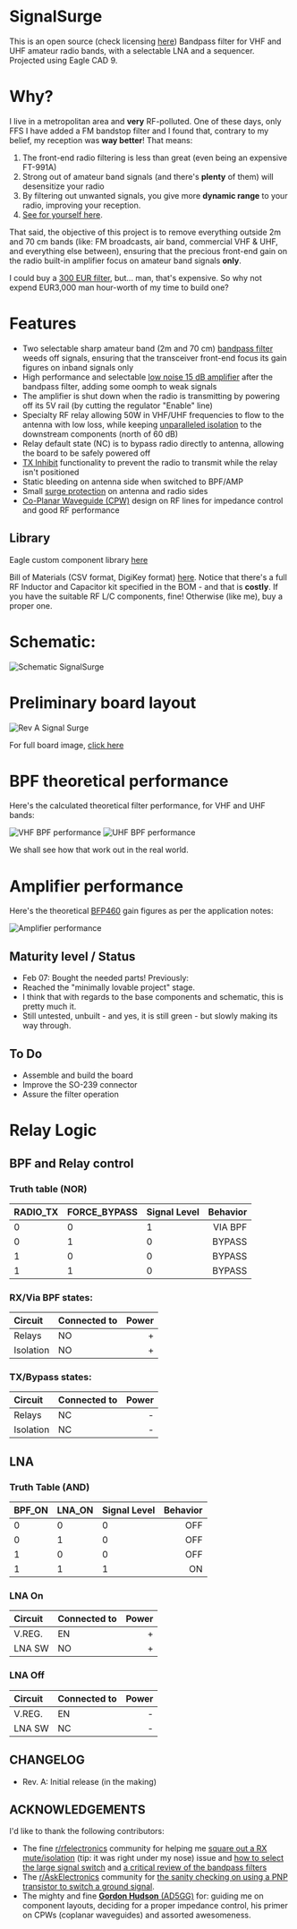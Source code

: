 # SignalSurge
This is an open source (check licensing [here](https://github.com/rfrht/SignalSurge/blob/main/LICENSE)) Bandpass filter for VHF and UHF amateur radio bands, with a selectable LNA and a sequencer. Projected using Eagle CAD 9.

# Why?
I live in a metropolitan area and **very** RF-polluted. One of these days, only FFS I have added a FM bandstop filter and I found that, contrary to my belief, my reception was **way better**! That means:

1. The front-end radio filtering is less than great (even being an expensive FT-991A)
2. Strong out of amateur band signals (and there's **plenty** of them) will desensitize your radio
3. By filtering out unwanted signals, you give more **dynamic range** to your radio, improving your reception.
4. [See for yourself here](https://www.reddit.com/r/amateurradio/comments/1gxahma/noticeable_improvement_in_ft991a_2m_rx_when_using/).

That said, the objective of this project is to remove everything outside 2m and 70 cm bands (like: FM broadcasts, air band, commercial VHF & UHF, and everything else between), ensuring that the precious front-end gain on the radio built-in amplifier focus on amateur band signals **only**.

I could buy a [300 EUR filter](https://antennas-amplifiers.com/double-2x200w-bandpass-filter-144-148mhz-430-450mhz/), but... man, that's expensive. So why not expend EUR3,000 man hour-worth of my time to build one?

# Features
* Two selectable sharp amateur band (2m and 70 cm) [bandpass filter](#bpf-theoretical-performance) weeds off signals, ensuring that the transceiver front-end focus its gain figures on inband signals only
* High performance and selectable [low noise 15 dB amplifier](#amplifier-performance) after the bandpass filter, adding some oomph to weak signals
* The amplifier is shut down when the radio is transmitting by powering off its 5V rail (by cutting the regulator "Enable" line)
* Specialty RF relay allowing 50W in VHF/UHF frequencies to flow to the antenna with low loss, while keeping [unparalleled isolation](https://www.reddit.com/r/rfelectronics/comments/1h5mthn/comment/m0de8n7/) to the downstream components (north of 60 dB)
* Relay default state (NC) is to bypass radio directly to antenna, allowing the board to be safely powered off
* [TX Inhibit](https://iw0ffk.wordpress.com/2018/09/21/tx-inhibit-how-to-simplify-the-tx-rx-sequencing/) functionality to prevent the radio to transmit while the relay isn't positioned
* Static bleeding on antenna side when switched to BPF/AMP
* Small [surge protection](https://www.digikey.com/en/products/detail/eaton-electronics-division/0603ESDA2-TR2/3681416) on antenna and radio sides
* [Co-Planar Waveguide (CPW)](https://resources.altium.com/p/pros-and-cons-of-different-high-frequency-transmission-line-types) design on RF lines for impedance control and good RF performance

## Library
Eagle custom component library [here](https://github.com/rfrht/FT991A-PAT/blob/master/Schematic/aarf.lbr)

Bill of Materials (CSV format, DigiKey format) [here](https://github.com/rfrht/SignalSurge/blob/main/others/SS.csv). Notice that there's a full RF Inductor and Capacitor kit specified in the BOM - and that is **costly**. If you have the suitable RF L/C components, fine! Otherwise (like me), buy a proper one.

# Schematic: 
![Schematic SignalSurge](https://github.com/rfrht/SignalSurge/blob/main/others/schematic.png)

# Preliminary board layout
![Rev A Signal Surge](https://github.com/rfrht/SignalSurge/blob/main/others/SS.png)

For full board image, [click here](https://github.com/rfrht/SignalSurge/blob/main/others/SS.png)

# BPF theoretical performance
Here's the calculated theoretical filter performance, for VHF and UHF bands:

![VHF BPF performance](https://github.com/rfrht/SignalSurge/blob/main/others/bpf-vhf.png)
![UHF BPF performance](https://github.com/rfrht/SignalSurge/blob/main/others/bpf-uhf.png)

We shall see how that work out in the real world.

# Amplifier performance
Here's the theoretical [BFP460](https://www.infineon.com/cms/en/product/rf/rf-transistor/low-noise-rf-transistors/bfp460/) gain figures as per the application notes:

![Amplifier performance](https://github.com/rfrht/SignalSurge/blob/main/others/bfp460-gain-fig.png)

## Maturity level / Status
* Feb 07: Bought the needed parts!
Previously:
* Reached the "minimally lovable project" stage.
* I think that with regards to the base components and schematic, this is pretty much it.
* Still untested, unbuilt - and yes, it is still green - but slowly making its way through.

## To Do
* Assemble and build the board
* Improve the SO-239 connector
* Assure the filter operation

# Relay Logic
## BPF and Relay control
### Truth table (NOR)
| RADIO_TX | FORCE_BYPASS | Signal Level | Behavior |
:---|---|---|---:
| 0 | 0 | 1 | VIA BPF |
| 0 | 1 | 0 | BYPASS |
| 1 | 0 | 0 | BYPASS |
| 1 | 1 | 0 | BYPASS |

### RX/Via BPF states:
| Circuit | Connected to  | Power |
:---------|---------------|--------:
| Relays  | NO | + |
| Isolation | NO | + |

### TX/Bypass states:
| Circuit | Connected to  | Power |
:---------|---------------|--------:
| Relays  | NC | - |
| Isolation | NC | - |

## LNA 
### Truth Table (AND)
| BPF_ON | LNA_ON | Signal Level | Behavior |
:---|---|---|---:
| 0 | 0 | 0 | OFF |
| 0 | 1 | 0 | OFF |
| 1 | 0 | 0 | OFF |
| 1 | 1 | 1 | ON |

### LNA On
| Circuit | Connected to  | Power |
:---------|---------------|--------:
| V.REG.  | EN | + |
| LNA SW  | NO | + |


### LNA Off
| Circuit | Connected to  | Power |
:---------|---------------|--------:
| V.REG.  | EN | - |
| LNA SW  | NC | - |

## CHANGELOG
* Rev. A: Initial release (in the making)

## ACKNOWLEDGEMENTS
I'd like to thank the following contributors:
* The fine [r/rfelectronics](https://www.reddit.com/r/rfelectronics/) community for helping me [square out a RX mute/isolation](https://www.reddit.com/r/rfelectronics/comments/1h0pffq/help_me_reuse_this_circuit/) (tip: it was right under my nose) issue and [how to select the large signal switch](https://www.reddit.com/r/rfelectronics/comments/1h5mthn/help_select_high_power_50w_uhf_switch/) and [a critical review of the bandpass filters](https://www.reddit.com/r/rfelectronics/comments/1hk1mgi/sanity_check_in_vhf_uhf_bpf_filters/)
* The [r/AskElectronics](https://www.reddit.com/r/AskElectronics/) community for [the sanity checking on using a PNP transistor to switch a ground signal](https://www.reddit.com/r/AskElectronics/comments/1hanp3u/will_this_switch_when_tx_gnd_is_grounded/).
* The mighty and fine [**Gordon Hudson** (AD5GG)](https://www.qrz.com/db/AD5GG) for: guiding me on component layouts, deciding for a proper impedance control, his primer on CPWs (coplanar waveguides) and assorted awesomeness.
